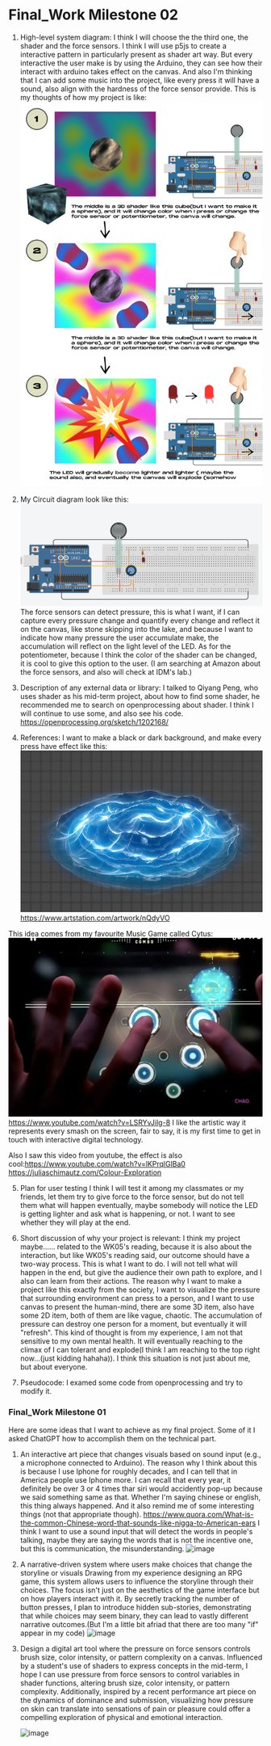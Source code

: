 # Final_Work Milestone 02
1. High-level system diagram:
I think I will choose the the third one, the shader and the force sensors. I think I will use p5js to create a interactive pattern in particularly present as shader art way. But every interactive the user make is by using the Arduino, they can see how their interact with arduino takes effect on the canvas. And also I'm thinking that I can add some music into the project, like every press it will have a sound, also align with the hardness of the force sensor provide.
This is my thoughts of how my project is like:
![alt text](Final.jpg)

2. My Circuit diagram look like this:
![alt text](image.png)
The force sensors can detect pressure, this is what I want, if I can capture every pressure change and quantify every change and reflect it on the canvas, like stone skipping into the lake, and because I want to indicate how many pressure the user accumulate make, the accumulation will reflect on the light level of the LED. As for the potentiometer, because I think the color of the shader can be changed, it is cool to give this option to the user.
(I am searching at Amazon about the force sensors, and also will check at IDM's lab.)

3. Description of any external data or library:
I talked to Qiyang Peng, who uses shader as his mid-term project, about how to find some shader, he recommended me to search on openprocessing about shader. I think I will continue to use some, and also see his code.
https://openprocessing.org/sketch/1202168/

4. References:
I want to make a black or dark background, and make every press have effect like this:
![alt text](hyt-.gif)
https://www.artstation.com/artwork/nQdyVO

This idea comes from my favourite Music Game called Cytus:
![alt text](image-1.png)
https://www.youtube.com/watch?v=LSRYvJilg-8
I like the artistic way it represents every smash on the screen, fair to say, it is my first time to get in touch with interactive digital technology.

Also I saw this video from youtube, the effect is also cool:https://www.youtube.com/watch?v=lKPrqlGlBa0
https://juliaschimautz.com/Colour-Exploration

5. Plan for user testing
I think I will test it among my classmates or my friends, let them try to give force to the force sensor, but do not tell them what will happen eventually, maybe somebody will notice the LED is getting lighter and ask what is happening, or not. I want to see whether they will play at the end.

6. Short discussion of why your project is relevant:
I think my project maybe...... related to the WK05's reading, because it is also about the interaction, but like WK05's reading said, our outcome should have a two-way process. This is what I want to do. I will not tell what will happen in the end, but give the audience their own path to explore, and I also can learn from their actions.
The reason why I want to make a project like this exactly from the society, I want to visualize the pressure that surrounding environment can press to a person, and I want to use canvas to present the human-mind, there are some 3D item, also have some 2D item, both of them are like vague, chaotic. The accumulation of pressure can destroy one person for a moment, but eventually it will "refresh".
This kind of thought is from my experience, I am not that sensitive to my own mental health. It will eventually reaching to the climax of I can tolerant and explode(I think I am reaching to the top right now...(just kidding hahaha)). I think this situation is not just about me, but about everyone.

7. Pseudocode:
I examed some code from openprocessing and try to modify it.


### Final_Work Milestone 01
Here are some ideas that I want to achieve as my final project. Some of it I asked ChatGPT how to accomplish them on the technical part.

1. An interactive art piece that changes visuals based on sound input (e.g., a microphone connected to Arduino).
   The reason why I think about this is because I use Iphone for roughly decades, and I can tell that in America people use Iphone more. I can recall that every year, it definitely be over 3 or 4 times thar siri would accidently pop-up because we said something same as that. Whether I'm saying chinese or english, this thing always happened. And it also remind me of some interesting things (not that appropriate though). <https://www.quora.com/What-is-the-common-Chinese-word-that-sounds-like-nigga-to-American-ears>
   I think I want to use a sound input that will detect the words in people's talking, maybe they are saying the words that is not the incentive one, but this is communication, the misunderstanding.
   <img width="713" alt="image" src="https://github.com/user-attachments/assets/ef069079-fade-48eb-acee-135b62561c45">


2. A narrative-driven system where users make choices that change the storyline or visuals
  Drawing from my experience designing an RPG game, this system allows users to influence the storyline through their choices. The focus isn't just on the aesthetics of the game interface but on how players interact with it. By secretly tracking the number of button presses, I plan to introduce hidden sub-stories, demonstrating that while choices may seem binary, they can lead to vastly different narrative outcomes.(But I'm a little bit afriad that there are too many "if" appear in my code)
   <img width="734" alt="image" src="https://github.com/user-attachments/assets/eccfdf13-9f17-4016-b961-ac0b89805c8c">
  
3. Design a digital art tool where the pressure on force sensors controls brush size, color intensity, or pattern complexity on a canvas.
   Influenced by a student's use of shaders to express concepts in the mid-term, I hope I can use pressure from force sensors to control variables in shader functions, altering brush size, color intensity, or pattern complexity. Additionally, inspired by a recent performance art piece on the dynamics of dominance and submission, visualizing how pressure on skin can translate into sensations of pain or pleasure could offer a compelling exploration of physical and emotional interaction.

   
   <img width="265" alt="image" src="https://github.com/user-attachments/assets/f7a35e5d-1a5e-4dc4-86d2-ed25e2d47ab7">
